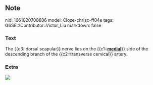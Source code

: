 ## Note
nid: 1661020708686
model: Cloze-chrisc-ff04e
tags: GSSE::!Contributor::Victor_Liu
markdown: false

### Text
The {{c3::dorsal scapular}} nerve lies on the
{{c1::<b><u>medial</u></b>}} side of the descending branch of the
{{c2::transverse cervical}} artery.

### Extra
<img src="paste-1ee7a6a7a02fddb656edc4b76f3f2bac75e8a62f.jpg">
